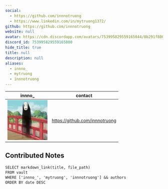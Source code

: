 ```yaml
---
social: 
  - https://github.com/innnotruong
  - https://www.linkedin.com/in/mytruong1372/
github: https://github.com/innnotruong
website: null
avatar: https://cdn.discordapp.com/avatars/753995829559165044/8b291f806142f1191cdaac2ae993a819
discord_id: 753995829559165000
hide_title: true
title: null
description: null
aliases: 
  - innno_
  - mytruong
  - innnotruong
---
```

<div class="profile"/>

| innno_                                                                                                     | contact                        |
| ---------------------------------------------------------------------------------------------------------- | ------------------------------ |
| ![](assets/innno__8b291f806142f1191cdaac2ae993a819.webp) | https://github.com/innnotruong |

## Contributed Notes

```dsql-list
SELECT markdown_link(title, file_path)
FROM vault
WHERE ['innno_', 'mytruong', 'innnotruong'] && authors
ORDER BY date DESC
```
